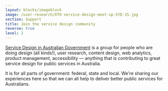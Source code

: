 ```yaml
---
layout: blocks/imageblock
image: /user-research/DTO-service-design-meet-up-SYD-15.jpg
section: Support
title: Join the service design community
reverse: true
level: 2
---
```

[Service Design in Australian Government](https://groups.google.com/a/digital.gov.au/forum/#!forum/service-design-in-australian-government) is a group for people who are doing design (all kinds!), user research, content design, web analytics, product management, accessibility — anything that is contributing to great service design for public services in Australia.

It is for all parts of government: federal, state and local. We're sharing our experiences here so that we can all help to deliver better public services for Australians.
